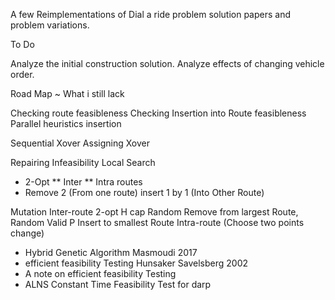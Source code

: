 A few Reimplementations of Dial a ride problem solution papers and problem variations.


To Do

Analyze the initial construction solution.
Analyze effects of changing vehicle order.


Road Map ~ What i still lack

Checking route feasibleness
Checking Insertion into Route feasibleness
Parallel heuristics insertion

Sequential Xover 
Assigning Xover

Repairing Infeasibility
Local Search
* 2-Opt 
** Inter
** Intra routes
* Remove 2 (From one route) insert 1 by 1 (Into Other Route)

Mutation
	Inter-route
		2-opt H cap
		Random Remove from largest Route, Random Valid P Insert to smallest Route
	Intra-route
		(Choose two points change)


* Hybrid Genetic Algorithm Masmoudi 2017
* efficient feasibility Testing Hunsaker Savelsberg 2002
* A note on efficient feasibility Testing
* ALNS Constant Time Feasibility Test for darp
